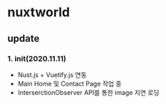 # nuxtworld

## update

### 1. init(2020.11.11)
 - Nust.js + Vuetify.js 연동
 - Main Home 및 Contact Page 작업 중
 - InterserctionObserver API를 통한 image 지연 로딩 

